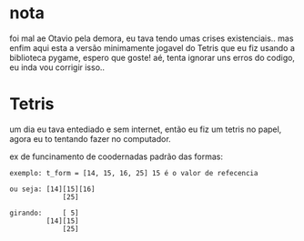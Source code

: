 # nota 

foi mal ae Otavio pela demora, eu tava tendo umas crises existenciais..
mas enfim aqui esta a versão minimamente jogavel do Tetris que eu fiz usando a biblioteca pygame, espero que goste!
aé, tenta ignorar uns erros do codigo, eu inda vou corrigir isso..

# Tetris
um dia eu tava entediado e sem internet, então eu fiz um tetris no papel, agora eu to tentando fazer no computador.

ex de funcinamento de coodernadas padrão das formas:

    exemplo: t_form = [14, 15, 16, 25] 15 é o valor de refecencia
    
    ou seja: [14][15][16] 
                 [25]
    
    girando:     [ 5]
             [14][15]
                 [25]                 
